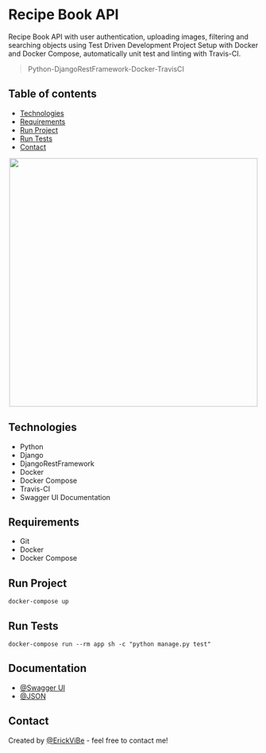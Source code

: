 # Recipe Book API
Recipe Book API with user authentication, uploading images, filtering and searching objects using Test Driven Development
Project Setup with Docker and Docker Compose, automatically unit test and linting with Travis-CI.

> Python-DjangoRestFramework-Docker-TravisCI

## Table of contents
* [Technologies](#technologies)
* [Requirements](#requirements)
* [Run Project](#run-project)
* [Run Tests](#run-tests)
* [Contact](#contact)

<p align='center'>
  <img src="https://i.pinimg.com/originals/ae/cc/84/aecc849a13648cbd773cef883cbd1eda.jpg" width="500" >
</p>

## Technologies
* Python
* Django
* DjangoRestFramework
* Docker
* Docker Compose
* Travis-CI
* Swagger UI Documentation

## Requirements
* Git
* Docker
* Docker Compose

## Run Project
`docker-compose up`

## Run Tests
`docker-compose run --rm app sh -c "python manage.py test"`

## Documentation
* [@Swagger UI](https://todo-api-vibe.herokuapp.com/docs/)
* [@JSON](https://todo-api-vibe.herokuapp.com/docs.json)

## Contact
Created by [@ErickViBe](https://erickvibeportfolio.web.app/) - feel free to contact me!
